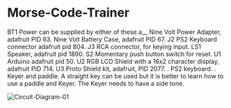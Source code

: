 # Morse-Code-Trainer

BT1 Power can be supplied by either of these.a__
Nine Volt Power Adapter, adafruit PID 63.
Nine Volt Battery Case, adafruit PID 67.
J2 PS2 Keyboard connector adafruit pid 804.
J3 RCA connector, for keying input.
LS1 Speaker, adafruit pid 1890.
S2 Momentary push button switch for reset.
U1 Arduino adafruit pid 50.
U2 RGB LCD Shield with a 16x2 character display, adafruit PID 714.
U3 Proto Shield kit, adafruit, PID 2077.
. PS2 keyboard.
. Keyer and paddle. A straight key can be used but it is better to learn
how to use a paddle and Keyer. The Keyer needs to have a side tone.

![Circuit-Diagram-01](https://user-images.githubusercontent.com/107634952/174108463-97eb0316-4859-4143-b07b-186a12647979.png)
